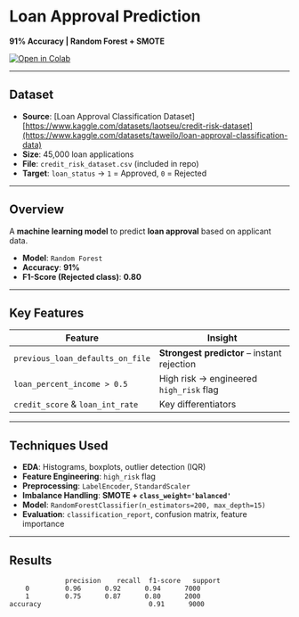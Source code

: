# Loan Approval Prediction  
**91% Accuracy | Random Forest + SMOTE**

[![Open in Colab](https://colab.research.google.com/assets/colab-badge.svg)](https://colab.research.google.com/drive/1YSkUd8O7rI3IHgQFmqsSp9bteztdZw4L)

---

## Dataset
- **Source**: [Loan Approval Classification Dataset][https://www.kaggle.com/datasets/laotseu/credit-risk-dataset](https://www.kaggle.com/datasets/taweilo/loan-approval-classification-data) 
- **Size**: 45,000 loan applications  
- **File**: `credit_risk_dataset.csv` (included in repo)  
- **Target**: `loan_status` → `1` = Approved, `0` = Rejected  

---

## Overview
A **machine learning model** to predict **loan approval** based on applicant data.

- **Model**: `Random Forest`  
- **Accuracy**: **91%**  
- **F1-Score (Rejected class)**: **0.80**

---

## Key Features
| Feature | Insight |
|-------|--------|
| `previous_loan_defaults_on_file` | **Strongest predictor** – instant rejection |
| `loan_percent_income > 0.5` | High risk → engineered `high_risk` flag |
| `credit_score` & `loan_int_rate` | Key differentiators |

---

## Techniques Used
- **EDA**: Histograms, boxplots, outlier detection (IQR)
- **Feature Engineering**: `high_risk` flag
- **Preprocessing**: `LabelEncoder`, `StandardScaler`
- **Imbalance Handling**: **SMOTE + `class_weight='balanced'`**
- **Model**: `RandomForestClassifier(n_estimators=200, max_depth=15)`
- **Evaluation**: `classification_report`, confusion matrix, feature importance

---

## Results
```text
              precision    recall  f1-score   support
    0         0.96      0.92      0.94      7000
    1         0.75      0.87      0.80      2000
accuracy                           0.91      9000
